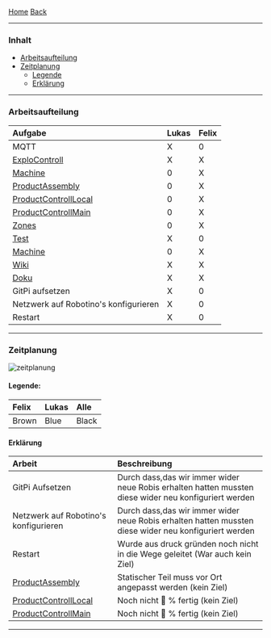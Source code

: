 [Home](home) [Back](DokuSolidus)  

----------

### Inhalt ###
- <a href="#aa">Arbeitsaufteilung</a>
- <a href="#zp">Zeitplanung</a>  
	- <a href="#l">Legende</a>
	- <a href="#e">Erklärung</a>


----------

### <a name="aa">Arbeitsaufteilung</a> ###

| Aufgabe| Lukas| Felix| 
| :------- | --- | :---- |
| MQTT| X| 0|
|[ExploControll](ExploControll)| X| X|
| [Machine](Machine)| 0| X|
| [ProductAssembly](ProductAssembly)| 0| X|
| [ProductControllLocal](ProductControllLocal)| 0| X|
| [ProductControllMain](ProductControllMain)| 0| X|
| [Zones](Zones)| 0| X|
| [Test](TestFL)| X| 0|
| [Machine](Machine)| 0| X|
| [Wiki](https://gitlab.com/gitlab-org/gitlab-ce/blob/6-4-stable/doc/markdown/markdown.md)| X| X|
| [Doku](DokuSolidus)| X| X|
| GitPi aufsetzen| X| 0|
| Netzwerk auf Robotino's konfigurieren| X| 0|
| Restart| X| 0|
----------

### <a name="zp">Zeitplanung</a> ###

![zeitplanung](https://gitlab.com/solidus/hefei/uploads/defd3276d4dafe59add5227c164072ef/zeitplanung.PNG)

#### <a name="l">Legende:</a>  

| Felix| Lukas| Alle|  
| :------ | --- | :---- |
| Brown| Blue| Black|  


#### <a name="e">Erklärung</a> 

| Arbeit| Beschreibung|   
| :------ | :---- |
| GitPi Aufsetzen| Durch dass,das wir immer wider neue Robis erhalten hatten mussten diese wider neu konfiguriert werden|   
|Netzwerk auf Robotino's konfigurieren|Durch dass,das wir immer wider neue Robis erhalten hatten mussten diese wider neu konfiguriert werden|
|Restart|Wurde aus druck gründen noch nicht in die Wege geleitet (War auch kein Ziel)|
|[ProductAssembly](ProductAssembly)  |Statischer Teil muss vor Ort angepasst werden (kein Ziel)| 
|[ProductControllLocal](ProductControllLocal) | Noch nicht :100: % fertig (kein Ziel)| 
| [ProductControllMain](ProductControllMain)| Noch nicht :100: % fertig (kein Ziel)| 

----------